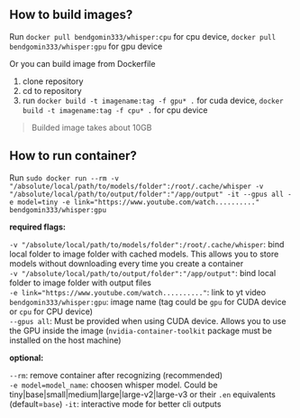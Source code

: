 ## How to build images?
Run `docker pull bendgomin333/whisper:cpu` for cpu device, `docker pull bendgomin333/whisper:gpu` for gpu device

Or you can build image from Dockerfile
1. clone repository
2. cd to repository
3. run `docker build -t imagename:tag -f gpu* .` for cuda device, `docker build -t imagename:tag -f cpu* .` for cpu device

> Builded image takes about 10GB

## How to run container?
Run `sudo docker run --rm -v "/absolute/local/path/to/models/folder":/root/.cache/whisper -v "/absolute/local/path/to/output/folder":"/app/output" -it --gpus all -e model=tiny -e link="https://www.youtube.com/watch.........." bendgomin333/whisper:gpu`<br />

**required flags:**

`-v "/absolute/local/path/to/models/folder":/root/.cache/whisper`: bind local folder to image folder with cached models. This allows you to store models without downloading every time you create a container<br />
`-v "/absolute/local/path/to/output/folder":"/app/output"`: bind local folder to image folder with output files<br />
`-e link="https://www.youtube.com/watch.........."`: link to yt video<br />
`bendgomin333/whisper:gpu`: image name (tag could be `gpu` for CUDA device or `cpu` for CPU device)<br />
`--gpus all`: Must be provided when using CUDA device. Allows you to use the GPU inside the image (`nvidia-container-toolkit` package must be installed on the host machine)<br />

**optional:**

`--rm`: remove container after recognizing (recommended)<br />
`-e model=model_name`: choosen whisper model. Could be tiny|base|small|medium|large|large-v2|large-v3 or their `.en` equivalents (default=`base`)
`-it`: interactive mode for better cli outputs<br />
